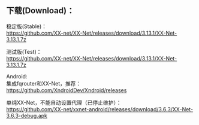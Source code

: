 
## 下载(Download)：
稳定版(Stable)：  
https://github.com/XX-net/XX-Net/releases/download/3.13.1/XX-Net-3.13.1.7z


测试版(Test)：  
https://github.com/XX-net/XX-Net/releases/download/3.13.1/XX-Net-3.13.1.7z


Android:  
集成fqrouter和XX-Net，推荐：  
https://github.com/XndroidDev/Xndroid/releases

单纯XX-Net，不能自动设置代理（已停止维护）：    
https://github.com/XX-net/xxnet-android/releases/download/3.6.3/XX-Net-3.6.3-debug.apk
